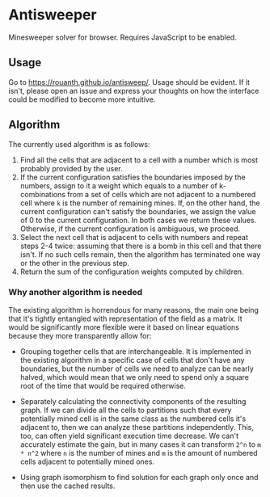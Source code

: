 Antisweeper
===========

Minesweeper solver for browser. Requires JavaScript to be enabled.

Usage
-----

Go to https://rouanth.github.io/antisweep/. Usage should be evident. If it
isn't, please open an issue and express your thoughts on how the interface
could be modified to become more intuitive.

Algorithm
---------

The currently used algorithm is as follows:

  1. Find all the cells that are adjacent to a cell with a number which is most
     probably provided by the user.
  2. If the current configuration satisfies the boundaries imposed by the
     numbers, assign to it a weight which equals to a number of k-combinations
     from a set of cells which are not adjacent to a numbered cell where `k` is
     the number of remaining mines.
     If, on the other hand, the current configuration can't satisfy the
     boundaries, we assign the value of 0 to the current configuration.
     In both cases we return these values. Otherwise, if the current
     configuration is ambiguous, we proceed.
  3. Select the next cell that is adjacent to cells with numbers and repeat
     steps 2-4 twice: assuming that there is a bomb in this cell and that there
     isn't. If no such cells remain, then the algorithm has terminated one way
     or the other in the previous step.
  4. Return the sum of the configuration weights computed by children.

### Why another algorithm is needed

The existing algorithm is horrendous for many reasons, the main one being that
it's tightly entangled with representation of the field as a matrix. It would
be significantly more flexible were it based on linear equations because they
more transparently allow for:

  * Grouping together cells that are interchangeable. It is implemented in the
    existing algorithm in a specific case of cells that don't have any
    boundaries, but the number of cells we need to analyze can be nearly
    halved, which would mean that we only need to spend only a square root of 
    the time that would be required otherwise.

  * Separately calculating the connectivity components of the resulting graph.
    If we can divide all the cells to partitions such that every potentially
    mined cell is in the same class as the numbered cells it's adjacent to,
    then we can analyze these partitions independently. This, too, can often
    yield significant execution time decrease. We can't accurately estimate the
    gain, but in many cases it can transform `2^n` to `m * n^2` where `n` is
    the number of mines and `m` is the amount of numbered cells adjacent to
    potentially mined ones.

  * Using graph isomorphism to find solution for each graph only once and then
    use the cached results.
